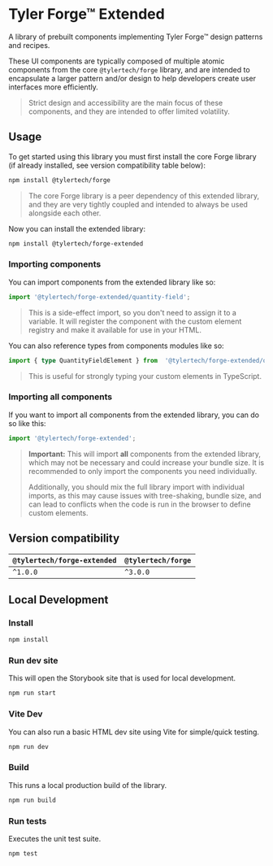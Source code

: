 # Tyler Forge™ Extended

A library of prebuilt components implementing Tyler Forge™ design patterns and recipes.

These UI components are typically composed of multiple atomic components from the core `@tylertech/forge`
library, and are intended to encapsulate a larger pattern and/or design to help developers create user
interfaces more efficiently.

> Strict design and accessibility are the main focus of these components, and they are intended to offer limited volatility.

## Usage

To get started using this library you must first install the core Forge library (if already installed, see version
compatibility table below):

```bash
npm install @tylertech/forge
```

> The core Forge library is a peer dependency of this extended library, and they are very tightly coupled and
> intended to always be used alongside each other.

Now you can install the extended library:

```bash
npm install @tylertech/forge-extended
```

### Importing components

You can import components from the extended library like so:

```javascript
import '@tylertech/forge-extended/quantity-field';
```

> This is a side-effect import, so you don't need to assign it to a variable. It will register the component with the
> custom element registry and make it available for use in your HTML.

You can also reference types from components modules like so:

```typescript
import { type QuantityFieldElement } from  '@tylertech/forge-extended/quantity-field';
```

> This is useful for strongly typing your custom elements in TypeScript.

### Importing **all** components

If you want to import all components from the extended library, you can do so like this:

```javascript
import '@tylertech/forge-extended';
```

> **Important:** This will import **all** components from the extended library, which may not be necessary and could
> increase your bundle size. It is recommended to only import the components you need individually.
>
> Additionally, you should mix the full library import with individual imports, as this may cause issues with
> tree-shaking, bundle size, and can lead to conflicts when the code is run in the browser to define custom elements.

## Version compatibility

| `@tylertech/forge-extended` | `@tylertech/forge` |
| --------------------------- | ------------------ |
| `^1.0.0`                    | `^3.0.0`           |

## Local Development

### Install

```bash
npm install
```

### Run dev site

This will open the Storybook site that is used for local development.

```bash
npm run start
```

### Vite Dev

You can also run a basic HTML dev site using Vite for simple/quick testing.

```bash
npm run dev
```

### Build

This runs a local production build of the library.

```bash
npm run build
```

### Run tests

Executes the unit test suite.

```bash
npm test
```
